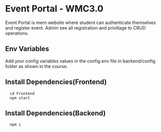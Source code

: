 
# Event Portal - WMC3.0

Event Portal is mern website where student can authenticate themselves and register event. Admin see all registration and privillage to CRUD operations.



## Env Variables

Add your config variables values in the config.env file in backend/config folder as shown in the course.


## Install Dependencies(Frontend)



```http
  cd Frontend
  npm start
```


## Install Dependencies(Backend)



```http
  npm i
```

